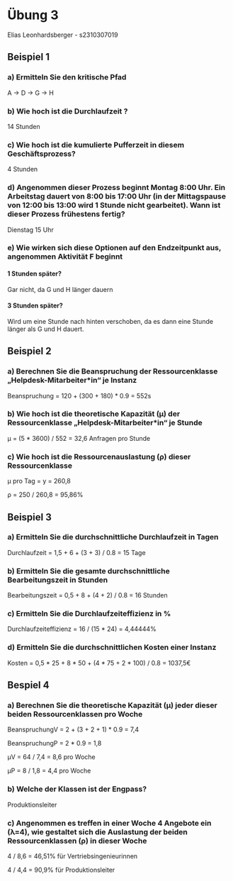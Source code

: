 # Übung 3

Elias Leonhardsberger - s2310307019

## Beispiel 1

### a) Ermitteln Sie den kritische Pfad

A -> D -> G -> H

### b) Wie hoch ist die Durchlaufzeit ?

14 Stunden

### c) Wie hoch ist die kumulierte Pufferzeit in diesem Geschäftsprozess?

4 Stunden

### d) Angenommen dieser Prozess beginnt Montag 8:00 Uhr. Ein Arbeitstag dauert von 8:00 bis 17:00 Uhr (in der Mittagspause von 12:00 bis 13:00 wird 1 Stunde nicht gearbeitet). Wann ist dieser Prozess frühestens fertig?

Dienstag 15 Uhr

### e) Wie wirken sich diese Optionen auf den Endzeitpunkt aus, angenommen Aktivität F beginnt

#### 1 Stunden später?

Gar nicht, da G und H länger dauern

#### 3 Stunden später?

Wird um eine Stunde nach hinten verschoben, da es dann eine Stunde länger als G und H dauert.

## Beispiel 2

### a) Berechnen Sie die Beanspruchung der Ressourcenklasse „Helpdesk-Mitarbeiter*in“ je Instanz

Beanspruchung = 120 + (300 + 180) \* 0.9 = 552s

### b) Wie hoch ist die theoretische Kapazität (μ) der Ressourcenklasse „Helpdesk-Mitarbeiter*in“ je Stunde

μ = (5 \* 3600) / 552 = 32,6 Anfragen pro Stunde

### c) Wie hoch ist die Ressourcenauslastung (ρ) dieser Ressourcenklasse

μ pro Tag = y = 260,8

ρ = 250 / 260,8 = 95,86%

## Beispiel 3

### a) Ermitteln Sie die durchschnittliche Durchlaufzeit in Tagen

Durchlaufzeit = 1,5 + 6 + (3 + 3) / 0.8 = 15 Tage

### b) Ermitteln Sie die gesamte durchschnittliche Bearbeitungszeit in Stunden

Bearbeitungszeit = 0,5 + 8 + (4 + 2) / 0.8 = 16 Stunden

### c) Ermitteln Sie die Durchlaufzeiteffizienz in %

Durchlaufzeiteffizienz = 16 / (15 * 24) = 4,44444%

### d) Ermitteln Sie die durchschnittlichen Kosten einer Instanz

Kosten = 0,5 \* 25 + 8 \* 50 + (4 \* 75 + 2 \* 100) / 0.8 = 1037,5€

## Bespiel 4

### a) Berechnen Sie die theoretische Kapazität (μ) jeder dieser beiden Ressourcenklassen pro Woche

BeanspruchungV = 2 + (3 + 2 + 1) * 0.9 = 7,4

BeanspruchungP = 2 * 0.9 = 1,8

µV = 64 / 7,4 = 8,6 pro Woche

µP = 8 / 1,8 = 4,4 pro Woche

### b) Welche der Klassen ist der Engpass?

Produktionsleiter

### c) Angenommen es treffen in einer Woche 4 Angebote ein (λ=4), wie gestaltet sich die Auslastung der beiden Ressourcenklassen (ρ) in dieser Woche

4 / 8,6 = 46,51% für Vertriebsingenieurinnen

4 / 4,4 = 90,9% für Produktionsleiter
